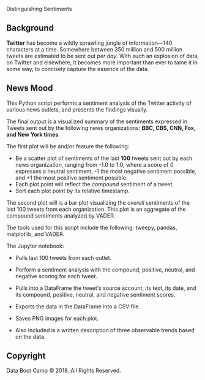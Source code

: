 Distinguishing Sentiments

## Background

**Twitter** has become a wildly sprawling jungle of information—140 characters at a time. Somewhere between 350 million and 500 million tweets are estimated to be sent out _per day_. With such an explosion of data, on Twitter and elsewhere, it becomes more important than ever to tame it in some way, to concisely capture the essence of the data.


## News Mood

This Python script performs a sentiment analysis of the Twitter activity of various news outlets, and presents the findings visually.

The final output is a visualized summary of the sentiments expressed in Tweets sent out by the following news organizations: **BBC, CBS, CNN, Fox, and New York times**.

The first plot will be and/or feature the following:

* Be a scatter plot of sentiments of the last **100** tweets sent out by each news organization, ranging from -1.0 to 1.0, where a score of 0 expresses a neutral sentiment, -1 the most negative sentiment possible, and +1 the most positive sentiment possible.
* Each plot point will reflect the _compound_ sentiment of a tweet.
* Sort each plot point by its relative timestamp.

The second plot will is a bar plot visualizing the _overall_ sentiments of the last 100 tweets from each organization. This plot is an aggregate of the compound sentiments analyzed by VADER.

The tools used for this script include the following: tweepy, pandas, matplotlib, and VADER.

The Jupyter notebook:

* Pulls last 100 tweets from each outlet.
* Perform a sentiment analysis with the compound, positive, neutral, and negative scoring for each tweet.
* Pulls into a DataFrame the tweet's source account, its text, its date, and its compound, positive, neutral, and negative sentiment scores.
* Exports the data in the DataFrame into a CSV file.
* Saves PNG images for each plot.

* Also included is a written description of three observable trends based on the data.






## Copyright

Data Boot Camp © 2018. All Rights Reserved.

